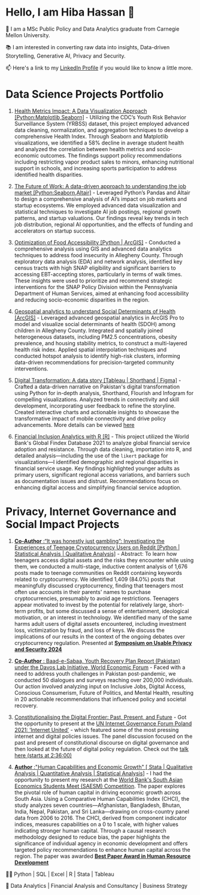 # Hello, I am Hiba Hassan 👋

🌱 I am a MSc Public Policy and Data Analytics graduate from Carnegie Mellon University.

📚 I am interested in converting raw data into insights, Data-driven Storytelling, Generative AI, Privacy and Security.

📫 Here's a link to my [LinkedIn Profile](https://www.linkedin.com/in/hiba-h-236046162/) if you would like to know a little more.

# Data Science Projects Portfolio
1. [Health Metrics Impact: A Data Visualization Approach [Python:Matplotlib,Seaborn]](https://github.com/hibahassan96/Health-Metrics-Impact-A-Data-Visualization-Approach) - Utilizing the CDC’s Youth Risk Behavior Surveillance System (YRBSS) dataset, this project employed advanced data cleaning, normalization, and aggregation techniques to develop a comprehensive Health Index. Through Seaborn and Matplotlib visualizations, we identified a 58% decline in average student health and analyzed the correlation between health metrics and socio-economic outcomes. The findings support policy recommendations including restricting vapor product sales to minors, enhancing nutritional support in schools, and increasing sports participation to address identified health disparities.

2. [The Future of Work: A data-driven approach to understanding the job market [Python:Seaborn,Altair]](https://github.com/hibahassan96/The-Future-of-Work-A-data-driven-approach-to-understanding-the-job-market) - Leveraged Python’s Pandas and Altair to design a comprehensive analysis of AI’s impact on job markets and startup ecosystems. We employed advanced data visualization and statistical techniques to investigate AI job postings, regional growth patterns, and startup valuations. Our findings reveal key trends in tech job distribution, regional AI opportunities, and the effects of funding and accelerators on startup success.

3. [Optimization of Food Accessibility [Python | ArcGIS]](https://github.com/hibahassan96/Optimization-of-Food-Accessibility-in-Alleghany-County) - Conducted a comprehensive analysis using GIS and advanced data analytics techniques to address food insecurity in Allegheny County. Through exploratory data analysis (EDA) and network analysis, identified key census tracts with high SNAP eligibility and significant barriers to accessing EBT-accepting stores, particularly in terms of walk times. These insights were used to prioritize and recommend strategic interventions for the SNAP Policy Division within the Pennsylvania Department of Human Services, aimed at enhancing food accessibility and reducing socio-economic disparities in the region.

4. [Geospatial analytics to understand Social Determinants of Health [ArcGIS]](https://github.com/hibahassan96/Geospatial-Analytics-to-understand-Social-Determinants-of-Health) - Leveraged advanced geospatial analytics in ArcGIS Pro to model and visualize social determinants of health (SDOH) among children in Allegheny County. Integrated and spatially joined heterogeneous datasets, including PM2.5 concentrations, obesity prevalence, and housing stability metrics, to construct a multi-layered health risk index. Applied spatial interpolation techniques and conducted hotspot analysis to identify high-risk clusters, informing data-driven recommendations for precision-targeted community interventions.
   
6. [Digital Transformation: A data story [Tableau | Shorthand | Figma]](https://preview.shorthand.com/f0VL0RSaMQNXBT8p#section-Introduction-ZVmJW1jjkR) - Crafted a data-driven narrative on Pakistan's digital transformation using Python for in-depth analysis, Shorthand, Flourish and Infogram for compelling visualizations. Analyzed trends in connectivity and skill development, incorporating user feedback to refine the storyline. Created interactive charts and actionable insights to showcase the transformative impact of mobile connectivity and drive policy advancements.
More details can be viewed [here](https://hibahassan96.github.io/hibah-tswd-portfolio/Project_III_PakistansDigitization.html)

7. [Financial Inclusion Analytics with R [R]](https://github.com/hibahassan96/Global-Financial-Inclusion-Analytics) - This project utilized the World Bank's Global Findex Database 2021 to analyze global financial service adoption and resistance. Through data cleaning, importation into R, and detailed analysis—including the use of the `likert` package for visualizations—I identified demographic and regional disparities in financial service usage. Key findings highlighted younger adults as primary users, significant regional access variations, and barriers such as documentation issues and distrust. Recommendations focus on enhancing digital access and simplifying financial service adoption.

# Privacy, Internet Governance and Social Impact Projects
1. [**Co-Author** :“It was honestly just gambling”: Investigating the Experiences of Teenage Cryptocurrency Users on Reddit [Python | Statistical Analysis | Qualitative Analysis]](https://soups2024.usenix.hotcrp.com/doc/soups2024-final279.pdf) - Abstract: To learn how teenagers access digital assets and the risks they encounter while using them, we conducted a multi-stage, inductive content analysis of 1,676 posts made to teenage communities on Reddit containing keywords related to cryptocurrency. We identified 1,409 (84.0%) posts that meaningfully discussed cryptocurrency, finding that teenagers most often use accounts in their parents' names to purchase cryptocurrencies, presumably to avoid age restrictions. Teenagers appear motivated to invest by the potential for relatively large, short-term profits, but some discussed a sense of entertainment, ideological motivation, or an interest in technology. We identified many of the same harms adult users of digital assets encountered, including investment loss, victimization by fraud, and loss of keys. We discuss the implications of our results in the context of the ongoing debates over cryptocurrency regulation.
Presented at [**Symposium on Usable Privacy and Security 2024**](https://www.usenix.org/conference/soups2024/presentation/bouma-sims)

2. [**Co-Author** : Baad-e-Sabaa, Youth Recovery Plan Report (Pakistan) under the Davos Lab Initiative, World Economic Forum](https://drive.google.com/file/d/1FbzS8VkdFwki7jSRNTAQELTAYxoqvQlZ/view) - Faced with a need to address youth challenges in Pakistan post-pandemic, we conducted 50 dialogues and surveys reaching over 200,000 individuals. Our action involved analyzing input on Inclusive Jobs, Digital Access, Conscious Consumerism, Future of Politics, and Mental Health, resulting in 20 actionable recommendations that influenced policy and societal recovery.

3. [Constitutionalising the Digital Frontier: Past, Present, and Future](https://www.intgovforum.org/en/content/igf-2021-day-0-event-17-constitutionalising-the-digital-frontier-past-present-and-future) - Got the opportunity to present at the [UN Internet Governance Forum Poland 2021: ‘Internet United’](https://www.intgovforum.org/en/content/igf-2021#:~:text=The%2016th%20annual%20IGF%20meeting,invited%20to%20the%2016th%20IGF%20.) - which featured some of the most pressing internet and digital policies issues. The panel discussion focused on the past and present of constitutional discourse on digital governance and then looked at the future of digital policy regulation.
Check out the [talk here (starts at 2:36:00)](https://www.youtube.com/watch?v=OTRrwD1cNcs)

4. [**Author** :"Human Capabilities and Economic Growth" [ Stata | Qualitative Analysis | Quantitative Analysis | Statistical Analysis]](https://drive.google.com/file/d/1k83ql2_-FKCoY3NtoATKBTlO0R0BsFsH/view?usp=sharing) - I had the opportunity to present my research at the [World Bank's South Asian Economics Students Meet (SAESM) Competition](https://saesm.net/). The paper explores the pivotal role of human capital in driving economic growth across South Asia. Using a Comparative Human Capabilities Index (CHCI), the study analyzes seven countries—Afghanistan, Bangladesh, Bhutan, India, Nepal, Pakistan, and Sri Lanka—drawing on cross-country panel data from 2006 to 2016. The CHCI, derived from component indicator indices, measures capabilities on a 0 to 1 scale, with higher values indicating stronger human capital. Through a causal research methodology designed to reduce bias, the paper highlights the significance of individual agency in economic development and offers targeted policy recommendations to enhance human capital across the region. The paper was awarded **[Best Paper Award in Human Resource Development](https://saesm.net/SAESM_Newsletter_2020_Vol_03_No_01.pdf)**

👩‍💻 Python | SQL | Excel | R | Stata | Tableau

🧠 Data Analytics | Financial Analysis and Consultancy | Business Strategy 
